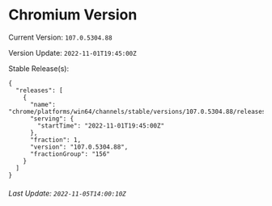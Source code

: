 # Chromium Version

Current Version: `107.0.5304.88`

Version Update: `2022-11-01T19:45:00Z`

Stable Release(s):
```
{
  "releases": [
    {
      "name": "chrome/platforms/win64/channels/stable/versions/107.0.5304.88/releases/1667331900",
      "serving": {
        "startTime": "2022-11-01T19:45:00Z"
      },
      "fraction": 1,
      "version": "107.0.5304.88",
      "fractionGroup": "156"
    }
  ]
}
```

###### Last Update: `2022-11-05T14:00:10Z`
